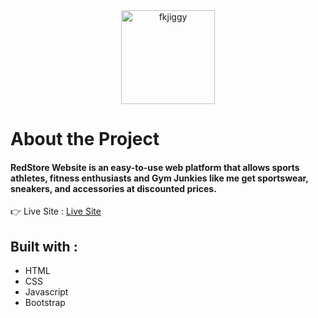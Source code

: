 <div width = "100%" align="center" >
  <img src="https://github.com/Fkmanny/E-commerce-Website/assets/111753024/48a49707-695f-412f-8c25-4dd95b07a59b" alt="fkjiggy" align="center" width="150" />
</div>

# About the Project

#### RedStore Website is an easy-to-use web platform that allows sports athletes, fitness enthusiasts and Gym Junkies like me get sportswear, sneakers, and accessories at discounted prices.

👉 Live Site : [Live Site](https://redstore-app.netlify.app/)

## Built with : 
- HTML
- CSS
- Javascript
- Bootstrap
